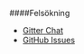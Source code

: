 ####Felsökning
* [Gitter Chat](https://gitter.im/mosbth/design)
* [GitHub Issues](https://github.com/canax/anax-flat/issues)
